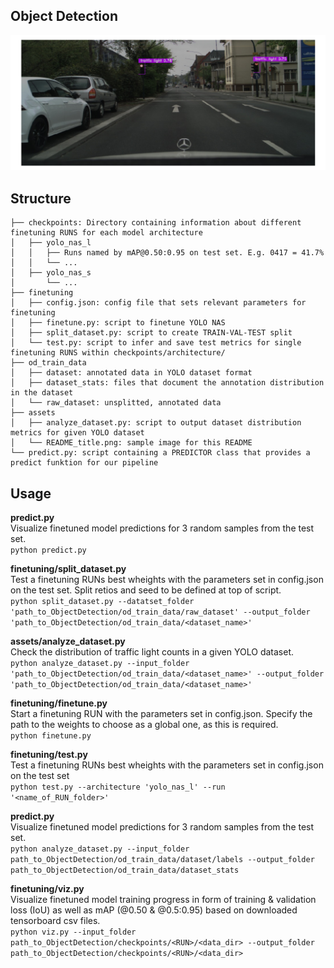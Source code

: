 <!-- ABOUT THE PROJECT -->
## Object Detection

![the picture](assets/READMEtitle.png)


<!-- Structure -->
## Structure
``` 
├── checkpoints: Directory containing information about different finetuning RUNS for each model architecture   
│   ├── yolo_nas_l   
│   │   ├── Runs named by mAP@0.50:0.95 on test set. E.g. 0417 = 41.7%   
│   │   └── ...   
│   ├── yolo_nas_s   
│       └── ...   
├── finetuning   
│   ├── config.json: config file that sets relevant parameters for finetuning   
│   ├── finetune.py: script to finetune YOLO NAS   
│   ├── split_dataset.py: script to create TRAIN-VAL-TEST split   
│   └── test.py: script to infer and save test metrics for single finetuning RUNS within checkpoints/architecture/   
├── od_train_data   
│   ├── dataset: annotated data in YOLO dataset format   
│   ├── dataset_stats: files that document the annotation distribution in the dataset   
│   └── raw_dataset: unsplitted, annotated data   
├── assets   
│   ├── analyze_dataset.py: script to output dataset distribution metrics for given YOLO dataset   
│   └── README_title.png: sample image for this README   
└── predict.py: script containing a PREDICTOR class that provides a predict funktion for our pipeline   
```

## Usage

**predict.py**    
Visualize finetuned model predictions for 3 random samples from the test set.   
```python predict.py```

**finetuning/split_dataset.py**    
Test a finetuning RUNs best wheights with the parameters set in config.json on the test set. Split retios and seed to be defined at top of script.    
```python split_dataset.py --datatset_folder 'path_to_ObjectDetection/od_train_data/raw_dataset' --output_folder 'path_to_ObjectDetection/od_train_data/<dataset_name>'```

**assets/analyze_dataset.py**    
Check the distribution of traffic light counts in a given YOLO dataset.   
```python analyze_dataset.py --input_folder 'path_to_ObjectDetection/od_train_data/<dataset_name>' --output_folder 'path_to_ObjectDetection/od_train_data/<dataset_name>'```

**finetuning/finetune.py**    
Start a finetuning RUN with the parameters set in config.json. Specify the path to the weights to choose as a global one, as this is required.     
```python finetune.py```

**finetuning/test.py**   
Test a finetuning RUNs best wheights with the parameters set in config.json on the test set    
```python test.py --architecture 'yolo_nas_l' --run '<name_of_RUN_folder>'```

**predict.py**   
Visualize finetuned model predictions for 3 random samples from the test set.    
```python analyze_dataset.py --input_folder path_to_ObjectDetection/od_train_data/dataset/labels --output_folder path_to_ObjectDetection/od_train_data/dataset_stats```

**finetuning/viz.py**   
Visualize finetuned model training progress in form of training & validation loss (IoU) as well as mAP (@0.50 & @0.5:0.95) based on downloaded tensorboard csv files.    
```python viz.py --input_folder path_to_ObjectDetection/checkpoints/<RUN>/<data_dir> --output_folder path_to_ObjectDetection/checkpoints/<RUN>/<data_dir>```




